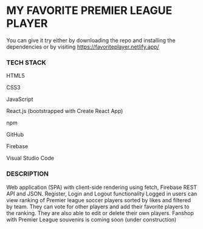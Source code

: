 <h1>MY FAVORITE PREMIER LEAGUE PLAYER</h1>

You can give it try either by downloading the repo and installing the dependencies or by visiting https://favoriteplayer.netlify.app/

<h3>TECH STACK</h3>

<p>HTML5</p>
<p>CSS3</p>
<p>JavaScript</p>
<p>React.js (bootstrapped with Create React App)</p>
<p>npm</p>
<p>GitHub</p>
<p>Firebase</p>
<p>Visual Studio Code</p>

<h3>DESCRIPTION</h3> 

Web application (SPA) with client-side rendering using fetch, Firebase REST API and JSON.
Register, Login and Logout functionality
Logged in users can view ranking of Premier league soccer players sorted by likes and filtered by team.
They can vote for other players and add their favorite players to the ranking.
They are also able to edit or delete their own players.
Fanshop with Premier League souvenirs is coming soon (under construction)